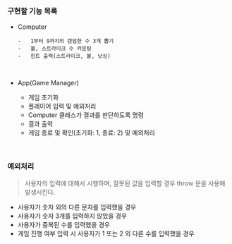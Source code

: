 ### 구현할 기능 목록

-   Computer

        -   1부터 9까지의 랜덤한 수 3개 뽑기
        -   볼, 스트라이크 수 카운팅
        -   힌트 출력(스트라이크, 볼, 낫싱)

    </br>

-   App(Game Manager)
    -   게임 초기화
    -   플레이어 입력 및 예외처리
    -   Computer 클래스가 결과를 판단하도록 명령
    -   결과 출력
    -   게임 종료 및 확인(초기화: 1, 종료: 2) 및 예외처리

</br>

### 예외처리

> 사용자의 입력에 대해서 시행하며, 잘못된 값을 입력할 경우 throw 문을 사용해 발생시킨다.

-   사용자가 숫자 외의 다른 문자를 입력했을 경우
-   사용자가 숫자 3개를 입력하지 않았을 경우
-   사용자가 중복된 수를 입력했을 경우
-   게임 진행 여부 입력 시 사용자가 1 또는 2 외 다른 수를 입력했을 경우
